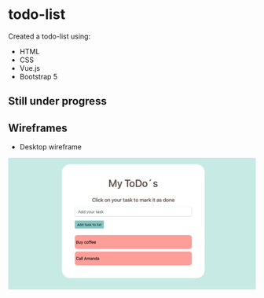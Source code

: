 # todo-list
Created a todo-list using:
- HTML
- CSS
- Vue.js
- Bootstrap 5

## Still under progress

## Wireframes

- Desktop wireframe

![Desktop wireframe](https://github.com/marialovgren/todo-list/blob/main/Screenshot%202022-04-01%20at%2010.16.39.png)
